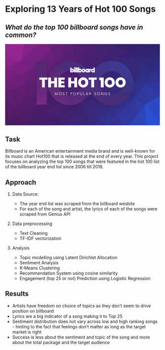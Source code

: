 # Exploring 13 Years of Hot 100 Songs
## *What do the top 100 billboard songs have in common?*

![Image description](hot_100.jpg) <br />

## Task 
Billboard is an American entertainment media brand and is well-known for its music chart Hot100 that is released at the end of every year. This project focuses on analyzing the top 100 songs that were featured in the hot 100 list of the billboard year end list since 2006 till 2018. 

## Approach

1) Data Source:
    - The year end list was scraped from the billboard wesbite
    - For each of the song and artist, the lyrics of each of the songs were scraped from Genius API 
  
2) Data preprocessing
    - Text Cleaning
    - TF-IDF vectorization
  
3) Analysis 
    - Topic modelling using Latent Dirichlet Allocation 
    - Sentiment Analysis 
    - K-Means Clustering 
    - Recommendation System using cosine similarity
    - Engagement (top 25 or not) Prediction using Logistic Regression 

## Results 

- Artists have freedom on choice of topics as they don’t seem to drive position on billboard
- Lyrics are a big indicator of a song making it to Top 25 
- Sentiment distribution does not vary across low and high ranking songs - hinting to the fact that feelings don’t matter as long as the target market is right
- Success is less about the sentiment and topic of the song and more about the total package and the target audience


